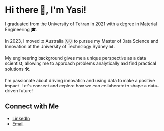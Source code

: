 # Hi there 👋, I'm Yasi!

I graduated from the University of Tehran in 2021 with a degree in Material Engineering 🎓. 

In 2023, I moved to Australia 🇦🇺 to pursue my Master of Data Science and Innovation at the University of Technology Sydney 📊. 

My engineering background gives me a unique perspective as a data scientist, allowing me to approach problems analytically and find practical solutions 🛠️.


I'm passionate about driving innovation and using data to make a positive impact. Let's connect and explore how we can collaborate to shape a data-driven future!

## Connect with Me
- [LinkedIn](https://www.linkedin.com/in/jyasimo/)
- [Email](JYasimo@gmail.com)

